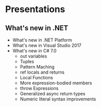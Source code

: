 # Presentations

## What's new in .NET

- What's new in .NET Platform
- What's new in Visual Studio 2017
- What's new in C# 7.0
    - out variables
    - Tuples
    - Pattern Maching
    - ref locals and returns
    - Local Functions
    - More expression-bodied members
    - throw Expressions
    - Generalized async return types
    - Numeric literal syntax improvements
